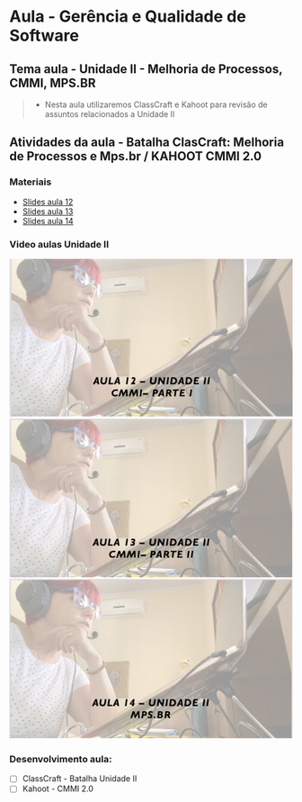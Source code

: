 # Aula - Gerência e Qualidade de Software
## Tema aula - Unidade II - Melhoria de Processos, CMMI, MPS.BR
>  *  Nesta aula utilizaremos ClassCraft e Kahoot para revisão de assuntos relacionados a Unidade II

## Atividades da aula - Batalha ClasCraft: Melhoria de Processos e Mps.br / KAHOOT CMMI 2.0


### Materiais
- [Slides aula 12 ](aula12_unidadeII_cmmi_parte1.pdf)
- [Slides aula 13](aula13_unidadeII_cmmi_parte2.pdf)
- [Slides aula 14](aula14_unidadeII_mpsbr.pdf)

### Video aulas Unidade II
[![Aula - CMMI - PARTE 1](capa_aula12.png)](https://youtu.be/y24YYE0r7ZY)
[![Aula - CMMI - PARTE 2](capa_aula13.png)](https://youtu.be/maiiHZ4Jpqc)
[![Aula - MPS BR](capa_aula14.png)](https://youtu.be/8Pekd7bPsi8)


### Desenvolvimento aula: 

- [ ] ClassCraft - Batalha Unidade II
- [ ] Kahoot - CMMI 2.0
